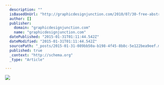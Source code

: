 ```yaml
---
  description: ""
  isBasedOnUrl: "http://graphicdesignjunction.com/2010/07/30-free-abstract-colorful-high-res-wallpapers-for-your-desktop-screen/"
  author: []
  publisher: 
    domain: "graphicdesignjunction.com"
    name: "graphicdesignjunction.com"
  datePublished: "2015-01-31T01:11:44.542Z"
  dateModified: "2015-01-31T01:11:44.542Z"
  sourcePath: "_posts/2015-01-31-089bb50a-b198-4f45-8b8c-5e122bea9eef.md"
  published: true
  _context: "http://schema.org"
  _type: "Article"

---
```

![](http://gdj.gdj.netdna-cdn.com/wp-content/uploads/2010/07/colorful-wallpapers-26.jpg)